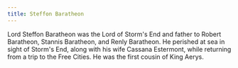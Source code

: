 ```yaml
---
title: Steffon Baratheon
---
```


Lord Steffon Baratheon was the Lord of Storm's End and father to Robert Baratheon, Stannis Baratheon, and Renly Baratheon. He perished at sea in sight of Storm's End, along with his wife Cassana Estermont, while returning from a trip to the Free Cities. He was the first cousin of King Aerys.



